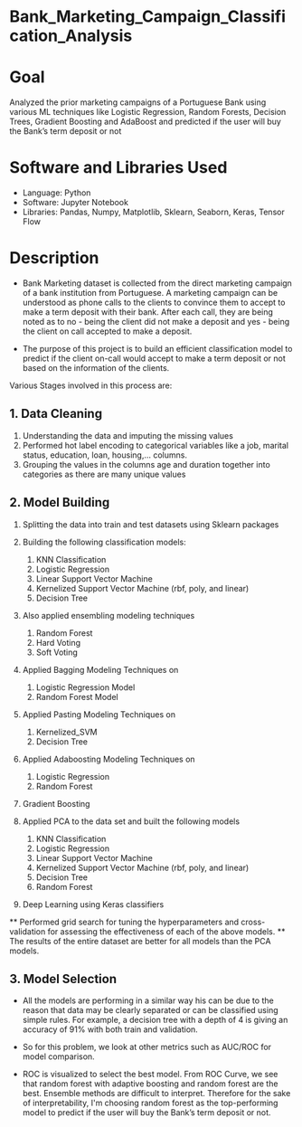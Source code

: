 # Bank_Marketing_Campaign_Classification_Analysis

# Goal
Analyzed the prior marketing campaigns of a Portuguese Bank using various ML techniques like Logistic Regression, Random Forests, Decision Trees, Gradient Boosting and AdaBoost and predicted if the user will buy the Bank’s term deposit or not

# Software and Libraries Used
- Language: Python 
- Software: Jupyter Notebook
- Libraries: Pandas, Numpy, Matplotlib, Sklearn, Seaborn, Keras, Tensor Flow

# Description
- Bank Marketing dataset is collected from the direct marketing campaign of a bank institution from Portuguese. A marketing campaign can be understood as phone calls to the clients to convince them to accept to make a term deposit with their bank. After each call, they are being noted as to no - being the client did not make a deposit and yes - being the client on call accepted to make a deposit.

- The purpose of this project is to build an efficient classification model to predict if the client on-call would accept to make a term deposit or not based on the information of the clients.

Various Stages involved in this process are:
## 1. Data Cleaning
1. Understanding the data and imputing the missing values
2. Performed hot label encoding to categorical variables like a job, marital status, education, loan, housing,... columns.
3. Grouping the values in the columns age and duration together into categories as there are many unique values
 
## 2. Model Building
1. Splitting the data into train and test datasets using Sklearn packages
2. Building the following classification models:
   1. KNN Classification
   2. Logistic Regression
   3. Linear Support Vector Machine
   4. Kernelized Support Vector Machine (rbf, poly, and linear) 
   5. Decision Tree
  
3. Also applied ensembling modeling techniques 
   1. Random Forest
   2. Hard Voting
   3. Soft Voting
4. Applied Bagging Modeling Techniques on 
   1. Logistic Regression Model
   2. Random Forest Model
5. Applied Pasting Modeling Techniques on
   1. Kernelized_SVM 
   2. Decision Tree
6. Applied Adaboosting Modeling Techniques on
   1. Logistic Regression
   2. Random Forest
7. Gradient Boosting
8. Applied PCA to the data set and built the following models
   1. KNN Classification 
   2. Logistic Regression
   3. Linear Support Vector Machine
   4. Kernelized Support Vector Machine (rbf, poly, and linear) 
   5. Decision Tree
   6. Random Forest
9. Deep Learning  using Keras classifiers

** Performed grid search for tuning the hyperparameters and cross-validation for assessing the effectiveness of each of the above models. 
**  The results of the entire dataset are better for all models than the PCA models.

## 3. Model Selection     
- All the models are performing in a similar way his can be due to the reason that data may be clearly separated or can be classified using simple rules. For example, a decision tree with a depth of 4 is giving an accuracy of 91% with both train and validation.
- So for this problem, we look at other metrics such as AUC/ROC for model comparison. 

- ROC is visualized to select the best model. From ROC Curve, we see that random forest with adaptive boosting and random forest are the best. Ensemble methods are difficult to interpret. Therefore for the sake of interpretability, I'm choosing random forest as the top-performing model to predict if the user will buy the Bank’s term deposit or not.
